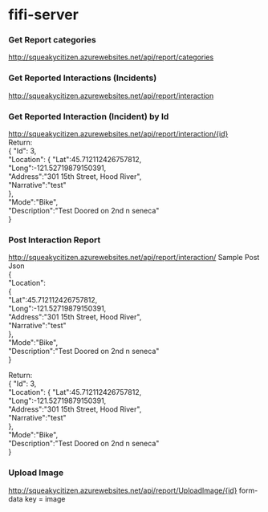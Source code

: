 # fifi-server

### Get Report categories
http://squeakycitizen.azurewebsites.net/api/report/categories

### Get Reported Interactions (Incidents)
http://squeakycitizen.azurewebsites.net/api/report/interaction

### Get Reported Interaction (Incident) by Id
http://squeakycitizen.azurewebsites.net/api/report/interaction/{id}  
Return:  
{
    "Id": 3,  
    "Location":
        {
            "Lat":45.712112426757812,  
            "Long":-121.52719879150391,  
            "Address":"301 15th Street, Hood River",  
            "Narrative":"test"  
        },  
    "Mode":"Bike",  
    "Description":"Test Doored on 2nd n seneca"  
}

### Post Interaction Report
http://squeakycitizen.azurewebsites.net/api/report/interaction/
Sample Post Json  
{  
    "Location":  
        {  
            "Lat":45.712112426757812,  
            "Long":-121.52719879150391,  
            "Address":"301 15th Street, Hood River",  
            "Narrative":"test"  
        },  
    "Mode":"Bike",  
    "Description":"Test Doored on 2nd n seneca"  
}

Return:  
{
    "Id": 3,  
    "Location":
        {
            "Lat":45.712112426757812,  
            "Long":-121.52719879150391,  
            "Address":"301 15th Street, Hood River",  
            "Narrative":"test"  
        },  
    "Mode":"Bike",  
    "Description":"Test Doored on 2nd n seneca"  
}
### Upload Image
http://squeakycitizen.azurewebsites.net/api/report/UploadImage/{id}
form-data key = image
